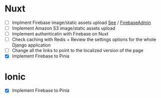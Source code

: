 
# Nuxt

- [ ] Implment Firebase image/static assets upload [See](https://www.tutorialspoint.com/uploading-image-using-django-with-firebase) / [FirebaseAdmin](https://www.freecodecamp.org/news/how-to-get-started-with-firebase-using-python/)
- [ ] Implement Amazon S3 image/static assets upload
- [ ] Implement authenticatin with Firebase on Nuxt
- [ ] Check caching with Redis + Review the settings options for the whole Django application
- [ ] Change all the links to point to the localized version of the page
- [x] Implement Firebase to Pinia

# Ionic

- [x] Implement Firebase to Pinia
